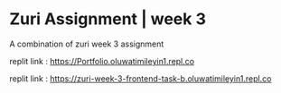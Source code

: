 # Zuri Assignment | week 3

A combination of zuri week 3 assignment 

replit link : https://Portfolio.oluwatimileyin1.repl.co

replit link : https://zuri-week-3-frontend-task-b.oluwatimileyin1.repl.co
